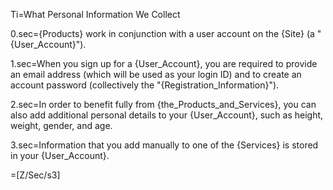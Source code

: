 Ti=What Personal Information We Collect

0.sec={Products} work in conjunction with a user account on the {Site} (a "{User_Account}"). 

1.sec=When you sign up for a {User_Account}, you are required to provide an email address (which will be used as your login ID) and to create an account password (collectively the "{Registration_Information}").

2.sec=In order to benefit fully from {the_Products_and_Services}, you can also add additional personal details to your {User_Account}, such as height, weight, gender, and age. 

3.sec=Information that you add manually to one of the {Services} is stored in your {User_Account}.

=[Z/Sec/s3]